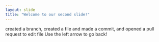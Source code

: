 ```yaml
---
layout: slide
title: "Welcome to our second slide!"
---
```

created a branch, created a file and made a commit, and opened a pull request to edit file
Use the left arrow to go back!
